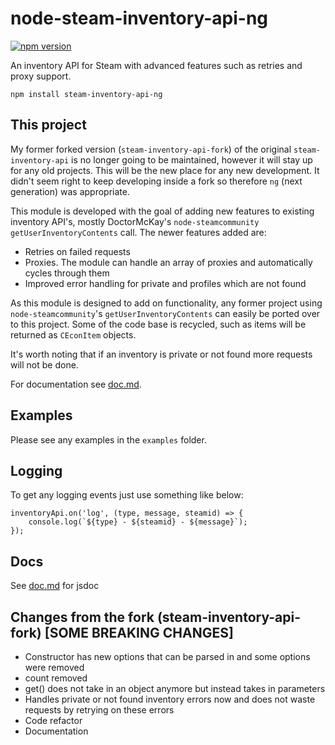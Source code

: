 # node-steam-inventory-api-ng
[![npm version](https://img.shields.io/npm/v/steam-inventory-api-ng.svg)](https://npmjs.com/package/steam-inventory-api-ng) 

An inventory API for Steam with advanced features such as retries and proxy support.

```
npm install steam-inventory-api-ng
```

## This project

My former forked version (`steam-inventory-api-fork`) of the original `steam-inventory-api` is no longer going to be maintained, however it will stay up for any old projects. This will be the new place for any new development. It didn't seem right to keep developing inside a fork so therefore `ng` (next generation) was appropriate.

This module is developed with the goal of adding new features to existing inventory API's, mostly DoctorMcKay's `node-steamcommunity` `getUserInventoryContents` call. The newer features added are:

- Retries on failed requests
- Proxies. The module can handle an array of proxies and automatically cycles through them
- Improved error handling for private and profiles which are not found

As this module is designed to add on functionality, any former project using `node-steamcommunity`'s `getUserInventoryContents` can easily be ported over to this project. Some of the code base is recycled, such as items will be returned as `CEconItem` objects.

It's worth noting that if an inventory is private or not found more requests will not be done.

For documentation see [doc.md](https://github.com/itsjfx/node-steam-inventory-api-ng/blob/master/doc.md).

## Examples

Please see any examples in the `examples` folder.

## Logging

To get any logging events just use something like below:
```
inventoryApi.on('log', (type, message, steamid) => {
	console.log(`${type} - ${steamid} - ${message}`);
});
```

## Docs
See [doc.md](https://github.com/itsjfx/node-steam-inventory-api-ng/blob/master/doc.md) for jsdoc

## Changes from the fork (steam-inventory-api-fork) [SOME BREAKING CHANGES]

- Constructor has new options that can be parsed in and some options were removed
- count removed
- get() does not take in an object anymore but instead takes in parameters
- Handles private or not found inventory errors now and does not waste requests by retrying on these errors
- Code refactor
- Documentation
